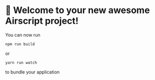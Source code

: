 # 🚀 Welcome to your new awesome Airscript project!

You can now run

```
npm run build
```

or

```
yarn run watch
```

to bundle your application
